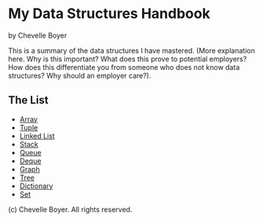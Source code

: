 # My Data Structures Handbook

by Chevelle Boyer

This is a summary of the data structures I have mastered. (More explanation here.
Why is this important? What does this prove to potential employers? How does this
differentiate you from someone who does not know data structures? Why should an
employer care?).

## The List

* [Array](array.md)
* [Tuple](tuple.md)
* [Linked List](linkedlist.md)
* [Stack](stack.md)
* [Queue](queue.md)
* [Deque](deque.md)
* [Graph](graph.md)
* [Tree](tree.md)
* [Dictionary](dictionary.md)
* [Set](set.md)

(c) Chevelle Boyer. All rights reserved.
